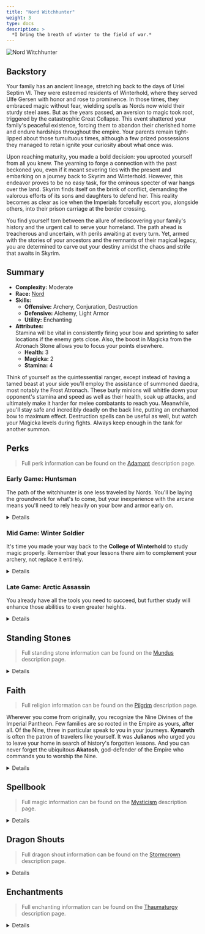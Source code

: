 ```yaml
---
title: "Nord Witchhunter"
weight: 3
type: docs
description: >
  *I bring the breath of winter to the field of war.*
---
```


![Nord Witchhunter](/Pictures/sss/builds/nord-witchhunter.png)

## Backstory

Your family has an ancient lineage, stretching back to the days of Uriel Septim VI. They were esteemed residents of Winterhold, where they served Ulfe Gersen with honor and rose to prominence. In those times, they embraced magic without fear, wielding spells as Nords now wield their sturdy steel axes. But as the years passed, an aversion to magic took root, triggered by the catastrophic Great Collapse. This event shattered your family's peaceful existence, forcing them to abandon their cherished home and endure hardships throughout the empire. Your parents remain tight-lipped about those tumultuous times, although a few prized possessions they managed to retain ignite your curiosity about what once was.

Upon reaching maturity, you made a bold decision: you uprooted yourself from all you knew. The yearning to forge a connection with the past beckoned you, even if it meant severing ties with the present and embarking on a journey back to Skyrim and Winterhold. However, this endeavor proves to be no easy task, for the ominous specter of war hangs over the land. Skyrim finds itself on the brink of conflict, demanding the valorous efforts of its sons and daughters to defend her. This reality becomes as clear as ice when the Imperials forcefully escort you, alongside others, into their prison carriage at the border crossing.

You find yourself torn between the allure of rediscovering your family's history and the urgent call to serve your homeland. The path ahead is treacherous and uncertain, with perils awaiting at every turn. Yet, armed with the stories of your ancestors and the remnants of their magical legacy, you are determined to carve out your destiny amidst the chaos and strife that awaits in Skyrim.

## Summary

* **Complexity:** Moderate
* **Race:** [Nord](## "Major Skill: Two-handed
Minor Skills: Block, Heavy Armor, Light Armor, Smithing, Speech
Nordic Heritage: Your Frost Resistance is increased by 50%, and you take 25% less damage while power attacking, drawing a bow, or casting a spell.")
* **Skills:**
  * **Offensive:** Archery, Conjuration, Destruction
  * **Defensive:** Alchemy, Light Armor
  * **Utility:** Enchanting
* **Attributes:**  
Stamina will be vital in consistently firing your bow and sprinting to safer locations if the enemy gets close. Also, the boost in Magicka from the Atronach Stone allows you to focus your points elsewhere.
  * **Health:** 3
  * **Magicka:** 2
  * **Stamina:** 4

Think of yourself as the quintessential ranger, except instead of having a tamed beast at your side you'll employ the assistance of summoned daedra, most notably the Frost Atronach. These burly minions will whittle down your opponent's stamina and speed as well as their health, soak up attacks, and ultimately make it harder for melee combatants to reach you. Meanwhile, you'll stay safe and incredibly deadly on the back line, putting an enchanted bow to maximum effect. Destruction spells can be useful as well, but watch your Magicka levels during fights. Always keep enough in the tank for another summon.

## Perks

> Full perk information can be found on the [Adamant](https://www.nexusmods.com/skyrimspecialedition/mods/30191) description page.

### Early Game: Huntsman

The path of the witchhunter is one less traveled by Nords. You'll be laying the groundwork for what's to come, but your inexperience with the arcane means you'll need to rely heavily on your bow and armor early on.

<details>

#### Alchemy

*Skyrim is your home now. You're no expert on its flora but you'll need to know enough for reliable medicine.*

* **Herbalist 1 (10):** Potions and poisons you make are 25% stronger.

#### Archery

*Your bow is your main source of damage. Invest in it early; ignore it at your peril.*

* **Marksman 1 (10):** Bows deal 25% more damage.
* **Eagle Eye 1 (20):** Bows have a 10% chance of dealing critical damage.
* **Quick Draw 1 (30):** You draw your bow 20% faster.

#### Conjuration

*Make 'Bound Bow' a priority purchase. It's much stronger than your starting bow and you need the arrow supply.*

* **Summoner 1 (10):** Conjuration spells cost 25% less Magicka.
* **Dark Oath 1 (20):** Summoned creatures last 50% longer.

#### Destruction

*A well placed 'Frost Rune' will buy you valuable time and space during a fight.*

* **Elementalist 1 (10):** Destruction spells cost 25% less Magicka. 

#### Enchanting

*You'll be disenchanting more often than not right now, but you'll need to start somewhere.*

* **Artificer 1 (10):** New enchantments are 25% stronger.

#### Light Armor

*When all else fails, a few layers of leather will save your skin.*

* **Scout 1 (10):** Light armor is 25% more effective.
* **Agility 1 (20):** You gain 50% Stamina Regeneration when wearing a light armor chest piece.
* **Specialist (30):** You receive a 25% armor bonus when wearing a light armor chest piece.

</details>

### Mid Game: Winter Soldier

It's time you made your way back to the **College of Winterhold** to study magic properly. Remember that your lessons there aim to complement your archery, not replace it entirely.

<details>

#### Alchemy

*By now your basic potions are barely doing the job. This should fix that.*

* **Concentration 1 (30):** Potions last 50% longer.
* **Herbalist 2 (50):** Potions and poisons you make are 50% stronger. 
 
#### Archery

*Your bow will truly become an extension of yourself.*

* **Power Shot (40):** Bows have a 50% chance to stagger enemies.
* **Grim Focus 1 (40):** Critical hits with bows deal three times damage.
* **Marksman 2 (50):** Bows deal 50% more damage.
* **Ranger (60):** You can move faster with a drawn bow.
* **Quick Draw 2 (70):** You draw your bow 40% faster.
 
#### Conjuration

*Summon daedra that can last longer, both in duration and in damage.*

* **Armor of Shadows 1 (30):** Summoned creatures gain 150 Armor Rating and 25% Magic Resistance. 
* **Ritual of Power 1 (40):** Summoned creatures deal 25% more damage. 
* **Summoner 2 (50):** Conjuration spells cost 50% less Magicka.
* **Dark Oath 2 (60):** Summoned creatures last 100% longer.
 
#### Destruction

*Embrace the cold of Skyrim and infuse it into your strikes.*

* **Augmented Frost (30):** Frost spells deal 25% more damage.
* **Rune Mage 1 (30):** You can maintain up to two runes at once. 
* **Elementalist 2 (50):** Destruction spells cost 50% less Magicka. 
* **North Wind 1 (60):** When you have a frost spell equipped, you reduce the Frost Resistance of all nearby enemies by up to 50%. 
* **Rune Mage 2 (60):** You can maintain up to three runes at once. 
 
#### Enchanting

*Enchanting will continue to be a long road before it pays off, but for now you'll want to get the most from your bow.*

* **Resonance (30):** Weapon enchantments consume 50% less charge.
* **Jewelry Enchanter (30):** New enchantments on jewelry are 25% stronger.
 
#### Light Armor

*Squeeze a bit more out of your armor without investing too heavily.*

* **Scout 2 (50):** Light armor is 50% more effective.
* **Agility 2 (60):** You gain 100% Stamina Regeneration when wearing a light armor chest piece.

#### Sneak

*Dabbling in Sneak will allow you to place defensive runes without alerting the enemy.*

* **Agent 1 (10):** You are 25/50% harder to detect while sneaking.
* **Silent Casting (20):** Your spells are silent to others.

</details>

### Late Game: Arctic Assassin

You already have all the tools you need to succeed, but further study will enhance those abilities to even greater heights.

<details>

#### Alchemy

*With these, your beneficial potions will push you to the edge of your potential.*

* **Potency 1 (60):** Potions you mix are 25% stronger.
* **Concentration 2 (70):** Potions last 100% longer.
* **Potency 2 (90):** Potions you mix are 50% stronger.

#### Archery

*Higher crit damage and greater crits against injured enemies. What's there not to like?*

* **Eagle Eye 2 (70):** Bows have a 20% chance of dealing critical damage.
* **Steady Hand (80):** Zooming in with a bow slows down time.
* **Grim Focus 2 (90):** Critical hits with bows deal five times damage.
* **Lethal Shot (100):** Your critical chance and critical damage with bows are doubled against enemies who fall below half Health.

#### Conjuration

*Add insult to injury with an additional summon, each more powerful than before.*

* **Daedric Pact (70):** Summoned creatures have 100 extra Health, Magicka, and Stamina.
* **Armor of Shadows 2 (80):** Summoned creatures gain 300 Armor Rating and 50% Magic Resistance. 
* **Ritual of Power 2 (90):** Summoned creatures deal 50% more damage. 
* **Doors of Oblivion (100):** You can summon or reanimate one additional minion.

#### Destruction

*Bring the temperature even lower as a master of frost itself.*

* **Augmented Frost 2 (70):** Frost spells deal 50% more damage.
* **Permafrost (80):** Frost spells reduce enemy attack damage by 25% for 10 seconds. 
* **North Wind 2 (90):** When you have a frost spell equipped, you reduce the Frost Resistance of all nearby enemies by up to 100%. 
* **Deep Freeze (100):** Frost spells have a chance to freeze targets who fall below half Health.

#### Enchanting

*Your patience pays off here, and you'll have the soul gems to enjoy it with.*

* **Armor Enchanter (40):** New enchantments on armor are 25% stronger.
* **Artificer 2 (50):** New enchantments are 50% stronger.
* **Corpus Enchanter (60):** Health, Magicka, and Stamina enchantments are 25% stronger.
* **Soul Siphon (60):** Enchanted weapons regenerate some of their lost charge when they deal a killing blow.
* **Elemental Enchanter (70):** Elemental enchantments are 25% stronger. 
* **Insightful Enchanter (80):** Skill enchantments are 25% stronger.
* **Twin Secrets (100):** You can place two enchantments on a single item.

</details>

## Standing Stones

> Full standing stone information can be found on the [Mundus](https://www.nexusmods.com/skyrimspecialedition/mods/33411) description page.

<details>

<img align="right" width="100" src="/Pictures/sss/builds/the-thief.webp">

#### The Thief (Guardian)

***Cheater’s Luck:*** *Your Stamina is increased by 50, you move 10% faster, and you take 50% less damage from falling.*

Drawing a bow can be draining on stamina and the extra move speed can help distance you from an opponent. This is a great stone to start with as it'll keep you alive until other options are available.

<img align="right" width="100" src="/Pictures/sss/builds/the-atronach.webp">

#### The Atronach

***Sorcerer’s Oath:*** *Your Magicka is increased by 100, and you have a 25% chance to absorb the Magicka from incoming spells. However, you cannot regenerate Magicka in combat.*

Ideally you'll be summoning your frost atronach and setting runes out of combat, making the Magicka regeneration penalty less harsh. The extra Magicka allows you to focus your attribute points elsewhere, such as in more Stamina for shooting.

<img align="right" width="100" src="/Pictures/sss/builds/the-ritual.webp">

#### The Ritual

***Mother’s Sorrow:*** *You can summon or reanimate one additional minion, but your summoning and reanimation spells last half as long.*

In the late game, your summoning durations will be obnoxiously long. Cutting them in half for the benefit of having a 2nd or 3rd atronach is a powerful trade worth considering.

</details>

## Faith

> Full religion information can be found on the [Pilgrim](https://www.nexusmods.com/skyrimspecialedition/mods/54099) description page.

Wherever you come from originally, you recognize the Nine Divines of the Imperial Pantheon. Few families are so rooted in the Empire as yours, after all. Of the Nine, three in particular speak to you in your journeys. **Kynareth** is often the patron of travelers like yourself. It was **Julianos** who urged you to leave your home in search of history's forgotten lessons. And you can never forget the ubiquitous **Akatosh**, god-defender of the Empire who commands you to worship the Nine.

<details>

#### Akatosh

*You gain 10% more experience.*

You can never go wrong with the chief deity as he'll provide you with a solid experience boost. Faster leveling means faster access to powerful perks that will keep your adventures moving smoothly.

#### Julianos

*Your Magicka is increased by 25.*

Alternatively, a boost to your Magicka may be the difference needed to cast a higher tier spell. This option is especially suitable when leaning into life at the College of Winterhold as you'll be more in touch with your magical studies there.

#### Kynareth

*Your Stamina is increased by 25.*

Extra stamina is always useful and the shrine can be found early on in Whiterun. You can't go wrong with this choice. At some point you may feel that your Stamina Regeneration makes the extra Stamina less useful. If that happens, consider switching to another deity. 

</details>

## Spellbook

> Full magic information can be found on the [Mysticism](https://www.nexusmods.com/skyrimspecialedition/mods/27839) description page.

<details>

<img align="right" width="100" height="100" src="/Pictures/sss/builds/skill-conjuration.webp">

### Conjuration

Every ranger needs a companion and Conjuration provides. The summon is the star of the show, no two ways about it. The only question is how do you plan on advancing your skill to the point of binding one to this plane?

* **Soul Trap (Novice+):** *If a target dies within 60 seconds, fills a soul gem.*  
  You'll need soul gems for enchanting and you'll also need to level Conjuration a fair bit for your other key spells. This will help you towards both ends.

* **Bound Bow (Adept):** *Summons a Bound Bow for 120 seconds.*  
  In another universe this build would take all of the bound weaponry perks. In this universe, this is a early-to-mid-game option to help conserve arrows and level Conjuration.

* **Conjure Frost Atronach (Adept+):** *Summons a Frost Atronach for 60 seconds.*  
  Your best friend. It's large, tanky, and slows your opponents with its aura. Shooting around it can be a pain but you'll be glad it's there.

<img align="right" width="100" height="100" src="/Pictures/sss/builds/skill-destruction.webp">

### Destruction

Destruction is a strong backup plan to your bow and you could easily learn and utilize the entire portfolio of Frost spells here. The spells below synergize best with the build and concept, however.

* **Frostbite (Novice+):** *Deals 8 Frost damage per second to Health and Stamina.*  
  A staple Destruction spell that will help you get through the early game. Use this every once in awhile to save on arrows.

* **Frost Rune (Apprentice+):** *Creates a rune on the ground that explodes when enemies approach, dealing 40 Frost damage to Health and Stamina.*  
  Placing these ahead of you before a fight can save your life. In addition to the damage it will apply an additional slow to the enemy, giving you extra time to finish them off.

* **Ice Storm (Adept+):** *Deals 40 Frost damage to Health and Stamina in a large area.*  
  Due to your atronach's resistance you can freely cast this in an area centered around them, dealing damage to anything unfortunate enough to be caught in the radius.


</details>

## Dragon Shouts

> Full dragon shout information can be found on the [Stormcrown](https://www.nexusmods.com/skyrimspecialedition/mods/90659) description page.

<details>

#### Call of Valor
*Cooldown: 180/180/180 seconds*  

* **Hun:** *Summons Gormlaith Golden-Hilt for 60 seconds.*
* **Kaal:** *Summons Felldir the Old for 60 seconds.*
* **Zoor:** *Summons Hakon One-Eye for 60 seconds.*

Frost Atronachs are great but Nord heroes are even better and still in theme. Since they count towards the same conjuration limit, this is a good backup plan should you be short on Magicka for summoning. They have access to shouts such as *Unrelenting Force* so they can sometimes be a better ally for crowd control than your usual ally.

#### Frost Breath
*Cooldown: 30/45/60 seconds*

* **Fo:** *Deals 50 Frost damage to Health and Stamina.*
* **Krah:** *Deals 75 Frost damage to Health and Stamina.*
* **Diin:** *Deals 100 Frost damage to Health and Stamina.*
* **Meditation:** *Frost Breath deals extra Stamina damage over 30 seconds.*

Very much in theme for the build. It won't benefit from your perks but it will replace a spell in an emergency, especially if you want to keep your bow out at the time. Keep it equipped for emergencies.

#### Ice Form
*Cooldown: 60/90/120 seconds*

* **Iiz:** *Reduces enemy Movement and Attack Speed by 25% for 20 seconds.*
* **Slen:** *Reduces enemy Movement and Attack Speed by 25% for 40 seconds.*
* **Nus:** *Reduces enemy Movement and Attack Speed by 25% for 60 seconds.*
* **Meditation:** *Ice Form has a chance to encase enemies in ice for 10 seconds.*
  
An excellent crowd control option. A 25% malus is very noticeable and buys you a lot of space. With the meditation this has a chance of freezing them outright for 10 seconds, giving you even more time.

</details>

## Enchantments

> Full enchanting information can be found on the [Thaumaturgy](https://www.nexusmods.com/skyrimspecialedition/mods/57138) description page.

<details>

#### Weapon

* **Frost Damage:** *Deals 30 Frost Damage to Health and Stamina.*
* **Weakness to Frost:** *Reduces enemy Frost Resistance by 50% for 30 seconds.*
* **Absorb Magicka:** *Absorbs 30 Magicka.*

It's hard to say which is better of the Frost enchantments. Additional damage does not benefit from your multitude of perks however it's an additional way to apply slow effects to your enemies. Lowering their resistance is beneficial for subsequent arrows or if you've laid runes or summoned an atronach. You can choose both eventually, thankfully. Otherwise, *Absorb Magicka* can mitigate the drawback of the *Atronach Stone* if you're running into issues managing Magicka.

#### Head

* **Fortify Archery:** *You deal 25% extra damage with ranged weapons.*
* **Fortify Destruction Cost:** *Your Destruction spells cost 25% less.*
* **Fortify Conjuration Cost:** *Your Conjuration spells cost 25% less.*

If you have the ability to boost your Archery damage, do so. Otherwise, you cast enough spells from either school that the Magicka savings are noticeable and better than other options you have in this slot.

#### Chest

* **Resist Magic:** *Your Magic Resistance is increased by 25%.*
* **Fortify Destruction Cost:** *Your Destruction spells cost 25% less.*
* **Fortify Conjuration Cost:** *Your Conjuration spells cost 25% less.*

With your atronach and your bow you aren't usually in the crosshairs but extra Magic Resistance never hurts. Otherwise, you can use this slot to make your spells cheaper, or even cheaper if you've the same enchantment on your head.

#### Gloves

* **Fortify Potion Duration:** *Your potions last 50% longer.*
* **Fortify Sneak Attacks:** *You deal 25% more damage with sneak attacks and spells.*
* **Fortify Magicka:** *Your Magicka is increased by 50.*

Your investment in Alchemy gives you access to powerful potions and not just the healing variety. You can capitalize on that here or you can embrace your inner stealth archer for more damage. Lastly, a Magicka boost can be the lift needed to cast a more powerful spell in a pinch. 

#### Boots

* **Fortify Stamina:** *Your Stamina is increased by 50.*
* **Fortify Stamina Regeneration:** *Your Stamina Regeneration is increased by 50%.*
* **Fortify Sneak:** *You are 25% better at sneaking.*

Extra Stamina will help you fire more arrows and run when needed. Otherwise, this slot is flexible and can bolster your resistances, carry weight, or stealth. While this isn't your typical "Stealth Archer" build, the bonus to staying undetected never hurts.

#### Necklace

* **Fortify Archery:** *You deal 25% extra damage with ranged weapons.*
* **Fortify Destruction Power:** *Your Destruction spells are 25% stronger.*
* **Resist Magic:** *Your Magic Resistance is increased by 25%.*

A very high-value slot. You're able to boost your main sources of damage here or further protect yourself from nasty magical attacks. Getting more out of your bow is always a win but necklaces are lightweight. You could easily carry multiple as needed.

#### Ring

* **Resist Magic:** *Your Magic Resistance is increased by 25%.*
* **Fortify Destruction Power:** *Your Destruction spells are 25% stronger.*
* **Fortify Conjuration Duration:** *Your Conjuration spells last 50% longer.*

The ring slot is similar to your necklace. Use it to shore up your defenses against the arcane or, if you're feeling secure, boost your Frost damage further. This is another place where you can carry multiple options without weighing yourself down.

</details>